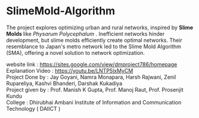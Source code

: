 # SlimeMold-Algorithm
The project explores optimizing urban and rural networks, inspired by <b> Slime Molds </b> like <i> Physarum Polycephalum </i>. Inefficient networks hinder development, but slime molds efficiently create optimal networks. Their resemblance to Japan's metro network led to the Slime Mold Algorithm (SMA), offering a novel solution to network optimization.<br>

website link : https://sites.google.com/view/dmproject786/homepage
<br>
Explanation Video : https://youtu.be/LNTP5lxMyCM
<br>
Project Done by : Jay Goyani, Namra Monapara, Harsh Rajwani, Zenil Rupareliya, Kashvi Bhanderi, Darshak Kukadiya
<br>
Project given by : Prof. Manish K Gupta, Prof. Manoj Raut, Prof. Prosenjit Kundu
<br>
College : Dhirubhai Ambani Institute of Information and Communication Technology ( DAIICT )
